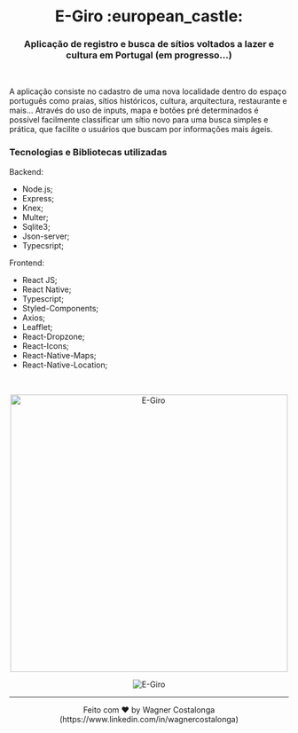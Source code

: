 <h1 align="center">E-Giro :european_castle:</h1>

<h3 align="center">Aplicação de registro e busca de sítios voltados a lazer e cultura em Portugal (em progresso...)</h3>

<br />
<p>A aplicação consiste no cadastro de uma nova localidade dentro do espaço português como praias, sítios históricos, cultura, arquitectura, restaurante e mais... Através do uso de inputs, mapa e botões pré determinados é possível facilmente classificar um sítio novo para uma busca simples e prática, que facilite o usuários que buscam por informações mais ágeis. </p>

### **Tecnologias e Bibliotecas utilizadas**

Backend:

- Node.js;
- Express;
- Knex;
- Multer;
- Sqlite3;
- Json-server;
- Typecsript;

Frontend:

- React JS;
- React Native;
- Typescript;
- Styled-Components;
- Axios;
- Leafflet;
- React-Dropzone;
- React-Icons;
- React-Native-Maps;
- React-Native-Location;

<br />

<p align="center">
  <img alt="E-Giro" src="https://i.ibb.co/7WnKT7h/01.png" height="500px" />
</p>
<p align="center">
  <img src="https://i.ibb.co/WGZg3Ff/e-giro.gif" alt="E-Giro" border="0">
</p>

---
<p align="center">Feito com ♥ by Wagner Costalonga (https://www.linkedin.com/in/wagnercostalonga)</p>

